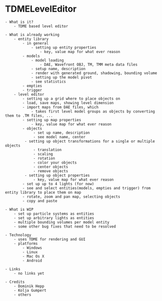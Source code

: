 TDMELevelEditor
===============

    - What is it?
        - TDME based level editor 

    - What is already working
        - entity library
            - in general
                - setting up entity properties
                    - key, value map for what ever reason
            - models
                - model loading
                    - DAE, Wavefront OBJ, TM, TMM meta data files
                - setup name, description
                - render with generated ground, shadowing, bounding volume
                - setting up the model pivot
                - see statistics
            - empties
            - trigger
        - level editor
            - setting up a grid where to place objects on
            - load, save maps, showing level dimension
            - import maps from DAE files, which
                - takes first level model groups as objects by converting them to .TM files, ...
            - setting up map properties
                - key, value map for what ever reason
            - objects
                 - set up name, description
                 - see model name, center
             - setting up object transformations for a single or multiple objects
                 - translation
                 - scaling
                 - rotation
                 - color your objects
                 - center objects
                 - remove objects
             - setting up object properties
                 - key, value map for what ever reason
            - set up up to 4 lights (for now)
            - see and select entities(models, empties and trigger) from entity library to place them on map
            - rotate, zoom and pan map, selecting objects
            - copy and paste

    - What is WIP
        - set up particle systems as entities
        - set up arbitrary lights as entities
        - multiple bounding volumes per model entity
        - some other bug fixes that need to be resolved

    - Technology
        - uses TDME for rendering and GUI
        - platforms
            - Windows
            - Linux
            - Mac Os X
            - Android

    - Links
        - no links yet

    - Credits
        - Dominik Hepp
        - Kolja Gumpert
        - others
